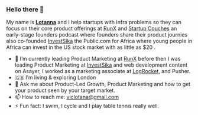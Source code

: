 ### Hello there 👋


My name is **[Lotanna](https://twitter.com/viclotana)** and I help startups with Infra problems so they can focus on their core product offerings at [RunX](https://runx.dev) and [Startup Couches](https://feeds.transistor.fm/startup-couches-with-lotanna) an early-stage founders podcast where founders share their product journies also co-founded [InvestSika](http://investsika.com/) the Public.com for Africa where young people in Africa can invest in the US stock market with as little as $20 .

- 🔭 I’m currently leading Product Marketing at [RunX](https://runx.dev) before then I was leading Product Marketing at [InvestSika](http://investsika.com/) and web development content on Asayer, I worked as a marketing associate at [LogRocket](https://blog.logrocket.com/author/nwoselotanna/), and Pusher.
- 🇬🇧  I’m living & exploring London
- 💬 Ask me about Product-Led Growth, Product Marketing and how to get your product seen by your target market.
- 📫 How to reach me: viclotana@gmail.com
- ⚡ Fun fact: I swim, I cycle and I play table tennis really well. 
